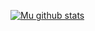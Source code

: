 [![Mu github stats](https://github-readme-stats.vercel.app/api?username=sm2017&count_private=true&theme=buefy&show_icons=true)](https://github.com/sm2017)

